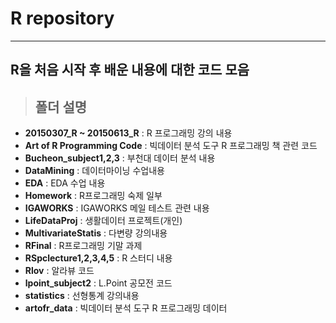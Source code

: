 # R repository

----------
## R을 처음 시작 후 배운 내용에 대한 코드 모음

> ## 폴더 설명
- **20150307_R  ~ 20150613_R** : R 프로그래밍 강의 내용
- **Art of R Programming Code** : 빅데이터 분석 도구 R 프로그래밍 책 관련 코드
- **Bucheon_subject1,2,3** : 부천대 데이터 분석 내용
- **DataMining** : 데이터마이닝 수업내용
- **EDA** : EDA 수업 내용
- **Homework** : R프로그래밍 숙제 일부
- **IGAWORKS** : IGAWORKS 메일 테스트 관련 내용
- **LifeDataProj** : 생활데이터 프로젝트(개인)
- **MultivariateStatis** : 다변량 강의내용
- **RFinal** : R프로그래밍 기말 과제 
- **RSpclecture1,2,3,4,5** : R 스터디 내용
- **Rlov** : 알라뷰 코드 
- **lpoint_subject2** : L.Point 공모전 코드
- **statistics** : 선형통계 강의내용
- **artofr_data** : 빅데이터 분석 도구 R 프로그래밍 데이터
